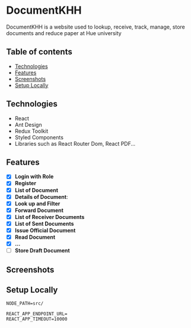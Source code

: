 # DocumentKHH

DocumentKHH is a website used to lookup, receive, track, manage, store documents and reduce paper at Hue university

## Table of contents

- [Technologies](#technologies)
- [Features](#features)
- [Screenshots](#screenshots)
- [Setup Locally](#setuplocally)

## Technologies

- React
- Ant Design
- Redux Toolkit
- Styled Components
- Libraries such as React Router Dom, React PDF...

## Features

- [x] **Login with Role**
- [x] **Register**
- [x] **List of Document**
- [x] **Details of Document**:
- [x] **Look up and Filter**
- [x] **Forward Document**
- [x] **List of Receiver Documents**
- [x] **List of Sent Documents**
- [x] **Issue Official Document**
- [x] **Read Document**
- [x] **...**
- [ ] **Store Draft Document**

## Screenshots

## Setup Locally

```
NODE_PATH=src/

REACT_APP_ENDPOINT_URL=
REACT_APP_TIMEOUT=10000
```
